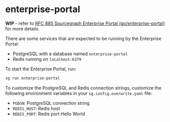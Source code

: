 # enterprise-portal

**WIP** - refer to [RFC 885 Sourcegraph Enterprise Portal (go/enterprise-portal)](https://docs.google.com/document/d/1tiaW1IVKm_YSSYhH-z7Q8sv4HSO_YJ_Uu6eYDjX7uU4/edit#heading=h.tdaxc5h34u7q) for more details.

There are some services that are expected to be running by the Enterprise Portal:

- PostgreSQL with a database named `enterprise-portal`
- Redis running on `localhost:6379`

To start the Enterprise Portal, run:

```zsh
sg run enterprise-portal
```

To customize the PostgreSQL and Redis connection strings, customize the following environment variables in your `sg.config.overwrite.yaml` file:

- `PGDSN`: PostgreSQL connection string
- `REDIS_HOST`: Redis host
- `REDIS_PORT`: Redis port
Hello World
